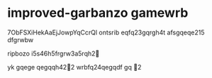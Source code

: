 # improved-garbanzo gamewrb
7ObFSXiHekAaEjJowpYqCcrQl
ontsrib
eqfq23gqrgh4t
afsgqeqe215
dfgrwbw

ripbozo
i5s46h5frgrw3a5rqh2￑


yk
gqege
qegqqh42￐2
wrbfq24qegqdf
gq
￑2
